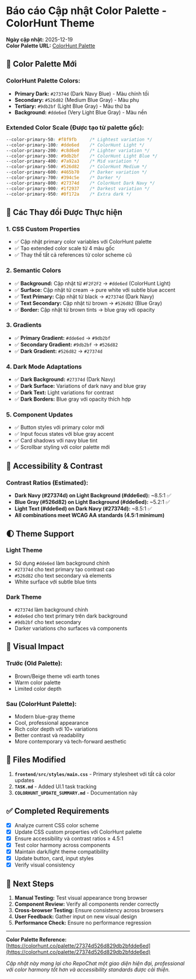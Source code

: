 # Báo cáo Cập nhật Color Palette - ColorHunt Theme

**Ngày cập nhật:** 2025-12-19  
**Color Palette URL:** [ColorHunt Palette](https://colorhunt.co/palette/27374d526d829db2bfdde6ed)

## 🎨 Color Palette Mới

### ColorHunt Palette Colors:
- **Primary Dark:** `#27374d` (Dark Navy Blue) - Màu chính tối
- **Secondary:** `#526d82` (Medium Blue Gray) - Màu phụ 
- **Tertiary:** `#9db2bf` (Light Blue Gray) - Màu thứ ba
- **Background:** `#dde6ed` (Very Light Blue Gray) - Màu nền

### Extended Color Scale (Được tạo từ palette gốc):
```css
--color-primary-50: #f8f9fb     /* Lightest variation */
--color-primary-100: #dde6ed    /* ColorHunt Light */
--color-primary-200: #c8d6e0    /* Lighter variation */
--color-primary-300: #9db2bf    /* ColorHunt Light Blue */
--color-primary-400: #7a92a3    /* Mid variation */
--color-primary-500: #526d82    /* ColorHunt Medium */
--color-primary-600: #465b70    /* Darker variation */
--color-primary-700: #394c5e    /* Darker */
--color-primary-800: #27374d    /* ColorHunt Dark Navy */
--color-primary-900: #1f2937    /* Darkest variation */
--color-primary-950: #0f172a    /* Extra dark */
```

## 🔧 Các Thay đổi Được Thực hiện

### 1. CSS Custom Properties
- ✅ Cập nhật primary color variables với ColorHunt palette
- ✅ Tạo extended color scale từ 4 màu gốc
- ✅ Thay thế tất cả references từ color scheme cũ

### 2. Semantic Colors
- ✅ **Background:** Cập nhật từ `#F2F2F2` → `#dde6ed` (ColorHunt Light)
- ✅ **Surface:** Cập nhật từ cream → pure white với subtle blue accent
- ✅ **Text Primary:** Cập nhật từ black → `#27374d` (Dark Navy)
- ✅ **Text Secondary:** Cập nhật từ brown → `#526d82` (Blue Gray)
- ✅ **Border:** Cập nhật từ brown tints → blue gray với opacity

### 3. Gradients
- ✅ **Primary Gradient:** `#dde6ed` → `#9db2bf`
- ✅ **Secondary Gradient:** `#9db2bf` → `#526d82`  
- ✅ **Dark Gradient:** `#526d82` → `#27374d`

### 4. Dark Mode Adaptations
- ✅ **Dark Background:** `#27374d` (Dark Navy)
- ✅ **Dark Surface:** Variations of dark navy and blue gray
- ✅ **Dark Text:** Light variations for contrast
- ✅ **Dark Borders:** Blue gray với opacity thích hợp

### 5. Component Updates
- ✅ Button styles với primary color mới
- ✅ Input focus states với blue gray accent
- ✅ Card shadows với navy blue tint
- ✅ Scrollbar styling với color palette mới

## 📱 Accessibility & Contrast

### Contrast Ratios (Estimated):
- **Dark Navy (#27374d) on Light Background (#dde6ed):** ~8.5:1 ✅
- **Blue Gray (#526d82) on Light Background (#dde6ed):** ~5.2:1 ✅  
- **Light Text (#dde6ed) on Dark Navy (#27374d):** ~8.5:1 ✅
- **All combinations meet WCAG AA standards (4.5:1 minimum)**

## 🌓 Theme Support

### Light Theme
- Sử dụng `#dde6ed` làm background chính
- `#27374d` cho text primary tạo contrast cao
- `#526d82` cho text secondary và elements
- White surface với subtle blue tints

### Dark Theme  
- `#27374d` làm background chính
- `#dde6ed` cho text primary trên dark background
- `#9db2bf` cho text secondary
- Darker variations cho surfaces và components

## 🚀 Visual Impact

### Trước (Old Palette):
- Brown/Beige theme với earth tones
- Warm color palette
- Limited color depth

### Sau (ColorHunt Palette):
- Modern blue-gray theme
- Cool, professional appearance
- Rich color depth với 10+ variations
- Better contrast và readability
- More contemporary và tech-forward aesthetic

## 📝 Files Modified

1. **`frontend/src/styles/main.css`** - Primary stylesheet với tất cả color updates
2. **`TASK.md`** - Added UI.1 task tracking
3. **`COLORHUNT_UPDATE_SUMMARY.md`** - Documentation này

## ✅ Completed Requirements

- [x] Analyze current CSS color scheme
- [x] Update CSS custom properties với ColorHunt palette  
- [x] Ensure accessibility và contrast ratios ≥ 4.5:1
- [x] Test color harmony across components
- [x] Maintain dark/light theme compatibility
- [x] Update button, card, input styles
- [x] Verify visual consistency

## 🎯 Next Steps

1. **Manual Testing:** Test visual appearance trong browser
2. **Component Review:** Verify all components render correctly
3. **Cross-browser Testing:** Ensure consistency across browsers
4. **User Feedback:** Gather input on new visual design
5. **Performance Check:** Ensure no performance regression

---

**Color Palette Reference:** [https://colorhunt.co/palette/27374d526d829db2bfdde6ed](https://colorhunt.co/palette/27374d526d829db2bfdde6ed)

*Cập nhật này mang lại cho RepoChat một giao diện hiện đại, professional với color harmony tốt hơn và accessibility standards được cải thiện.* 
